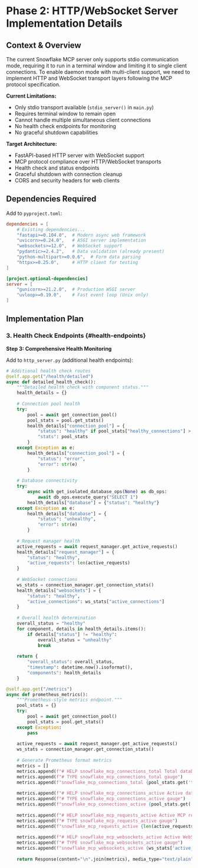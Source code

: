 # Phase 2: HTTP/WebSocket Server Implementation Details

## Context & Overview

The current Snowflake MCP server only supports stdio communication mode, requiring it to run in a terminal window and limiting it to single client connections. To enable daemon mode with multi-client support, we need to implement HTTP and WebSocket transport layers following the MCP protocol specification.

**Current Limitations:**
- Only stdio transport available (`stdio_server()` in `main.py`)
- Requires terminal window to remain open
- Cannot handle multiple simultaneous client connections
- No health check endpoints for monitoring
- No graceful shutdown capabilities

**Target Architecture:**
- FastAPI-based HTTP server with WebSocket support
- MCP protocol compliance over HTTP/WebSocket transports
- Health check and status endpoints
- Graceful shutdown with connection cleanup
- CORS and security headers for web clients

## Dependencies Required

Add to `pyproject.toml`:
```toml
dependencies = [
    # Existing dependencies...
    "fastapi>=0.104.0",  # Modern async web framework
    "uvicorn>=0.24.0",   # ASGI server implementation  
    "websockets>=12.0",  # WebSocket support
    "pydantic>=2.4.2",   # Data validation (already present)
    "python-multipart>=0.0.6",  # Form data parsing
    "httpx>=0.25.0",     # HTTP client for testing
]

[project.optional-dependencies]
server = [
    "gunicorn>=21.2.0",  # Production WSGI server
    "uvloop>=0.19.0",    # Fast event loop (Unix only)
]
```

## Implementation Plan

### 3. Health Check Endpoints {#health-endpoints}

**Step 3: Comprehensive Health Monitoring**

Add to `http_server.py` (additional health endpoints):

```python
# Additional health check routes
@self.app.get("/health/detailed")
async def detailed_health_check():
    """Detailed health check with component status."""
    health_details = {}
    
    # Connection pool health
    try:
        pool = await get_connection_pool()
        pool_stats = pool.get_stats()
        health_details["connection_pool"] = {
            "status": "healthy" if pool_stats["healthy_connections"] > 0 else "unhealthy",
            "stats": pool_stats
        }
    except Exception as e:
        health_details["connection_pool"] = {
            "status": "error",
            "error": str(e)
        }
    
    # Database connectivity
    try:
        async with get_isolated_database_ops(None) as db_ops:
            await db_ops.execute_query("SELECT 1")
        health_details["database"] = {"status": "healthy"}
    except Exception as e:
        health_details["database"] = {
            "status": "unhealthy",
            "error": str(e)
        }
    
    # Request manager health
    active_requests = await request_manager.get_active_requests()
    health_details["request_manager"] = {
        "status": "healthy",
        "active_requests": len(active_requests)
    }
    
    # WebSocket connections
    ws_stats = connection_manager.get_connection_stats()
    health_details["websockets"] = {
        "status": "healthy",
        "active_connections": ws_stats["active_connections"]
    }
    
    # Overall health determination
    overall_status = "healthy"
    for component, details in health_details.items():
        if details["status"] != "healthy":
            overall_status = "unhealthy"
            break
    
    return {
        "overall_status": overall_status,
        "timestamp": datetime.now().isoformat(),
        "components": health_details
    }

@self.app.get("/metrics")
async def prometheus_metrics():
    """Prometheus-style metrics endpoint."""
    pool_stats = {}
    try:
        pool = await get_connection_pool()
        pool_stats = pool.get_stats()
    except Exception:
        pass
    
    active_requests = await request_manager.get_active_requests()
    ws_stats = connection_manager.get_connection_stats()
    
    # Generate Prometheus format metrics
    metrics = []
    metrics.append(f"# HELP snowflake_mcp_connections_total Total database connections")
    metrics.append(f"# TYPE snowflake_mcp_connections_total gauge")
    metrics.append(f"snowflake_mcp_connections_total {pool_stats.get('total_connections', 0)}")
    
    metrics.append(f"# HELP snowflake_mcp_connections_active Active database connections")
    metrics.append(f"# TYPE snowflake_mcp_connections_active gauge")
    metrics.append(f"snowflake_mcp_connections_active {pool_stats.get('active_connections', 0)}")
    
    metrics.append(f"# HELP snowflake_mcp_requests_active Active MCP requests")
    metrics.append(f"# TYPE snowflake_mcp_requests_active gauge")
    metrics.append(f"snowflake_mcp_requests_active {len(active_requests)}")
    
    metrics.append(f"# HELP snowflake_mcp_websockets_active Active WebSocket connections")
    metrics.append(f"# TYPE snowflake_mcp_websockets_active gauge")
    metrics.append(f"snowflake_mcp_websockets_active {ws_stats['active_connections']}")
    
    return Response(content="\n".join(metrics), media_type="text/plain")
```

